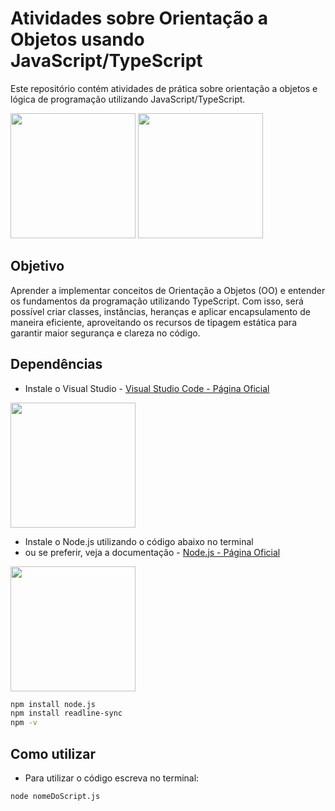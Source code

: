 # Atividades sobre Orientação a Objetos usando JavaScript/TypeScript

Este repositório contém atividades de prática sobre orientação a objetos e lógica de programação utilizando JavaScript/TypeScript.

<img src="https://upload.wikimedia.org/wikipedia/commons/6/6a/JavaScript-logo.png" width="200" />
<img src="https://upload.wikimedia.org/wikipedia/commons/thumb/2/2d/TypeScript_ESLint_logo.svg/256px-TypeScript_ESLint_logo.svg.png?20220225151303" width="200" />
 

## Objetivo
Aprender a implementar conceitos de Orientação a Objetos (OO) e entender os fundamentos da programação utilizando TypeScript. Com isso, será possível criar classes, instâncias, heranças e aplicar encapsulamento de maneira eficiente, aproveitando os recursos de tipagem estática para garantir maior segurança e clareza no código.

## Dependências

* Instale o Visual Studio - [Visual Studio Code - Página Oficial](https://code.visualstudio.com/)

 
<img src="https://upload.wikimedia.org/wikipedia/commons/9/9a/Visual_Studio_Code_1.35_icon.svg" width="200" />

* Instale o Node.js utilizando o código abaixo no terminal
* ou se preferir, veja a documentação - [Node.js - Página Oficial](https://nodejs.org/pt)

 <img src="https://upload.wikimedia.org/wikipedia/commons/d/d9/Node.js_logo.svg" width="200" />

```bash
npm install node.js
npm install readline-sync
npm -v
```


## Como utilizar

* Para utilizar o código escreva no terminal:

```bash
node nomeDoScript.js
```

